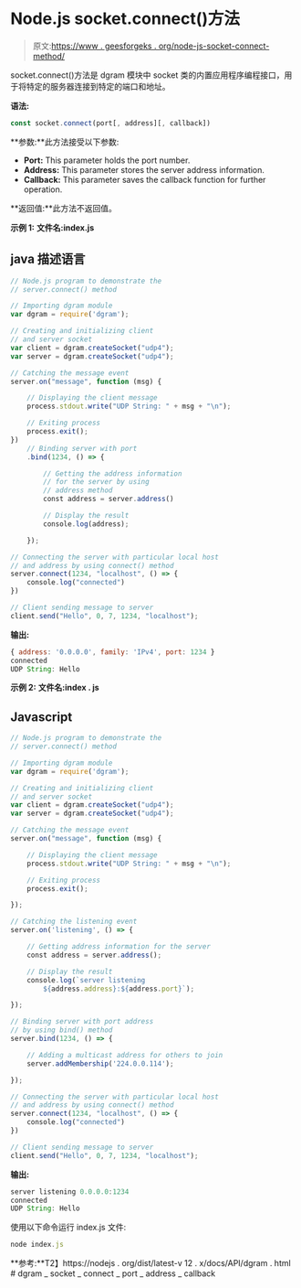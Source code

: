 # Node.js socket.connect()方法

> 原文:[https://www . geesforgeks . org/node-js-socket-connect-method/](https://www.geeksforgeeks.org/node-js-socket-connect-method/)

socket.connect()方法是 dgram 模块中 socket 类的内置应用程序编程接口，用于将特定的服务器连接到特定的端口和地址。

**语法:**

```js
const socket.connect(port[, address][, callback]) 
```

**参数:**此方法接受以下参数:

*   **Port:** This parameter holds the port number.
*   **Address:** This parameter stores the server address information.
*   **Callback:** This parameter saves the callback function for further operation.

**返回值:**此方法不返回值。

**示例 1:** **文件名:index.js**

## java 描述语言

```js
// Node.js program to demonstrate the
// server.connect() method

// Importing dgram module
var dgram = require('dgram');

// Creating and initializing client
// and server socket
var client = dgram.createSocket("udp4");
var server = dgram.createSocket("udp4");

// Catching the message event
server.on("message", function (msg) {

    // Displaying the client message
    process.stdout.write("UDP String: " + msg + "\n");

    // Exiting process
    process.exit();
})
    // Binding server with port
    .bind(1234, () => {

        // Getting the address information
        // for the server by using
        // address method
        const address = server.address()

        // Display the result
        console.log(address);

    });

// Connecting the server with particular local host
// and address by using connect() method
server.connect(1234, "localhost", () => {
    console.log("connected")
})

// Client sending message to server
client.send("Hello", 0, 7, 1234, "localhost");
```

**输出:**

```js
{ address: '0.0.0.0', family: 'IPv4', port: 1234 }
connected
UDP String: Hello
```

**示例 2:** **文件名:index . js**

## Javascript

```js
// Node.js program to demonstrate the
// server.connect() method

// Importing dgram module
var dgram = require('dgram');

// Creating and initializing client
// and server socket
var client = dgram.createSocket("udp4");
var server = dgram.createSocket("udp4");

// Catching the message event
server.on("message", function (msg) {

    // Displaying the client message
    process.stdout.write("UDP String: " + msg + "\n");

    // Exiting process
    process.exit();

});

// Catching the listening event
server.on('listening', () => {

    // Getting address information for the server
    const address = server.address();

    // Display the result
    console.log(`server listening
        ${address.address}:${address.port}`);

});

// Binding server with port address
// by using bind() method
server.bind(1234, () => {

    // Adding a multicast address for others to join
    server.addMembership('224.0.0.114');

});

// Connecting the server with particular local host
// and address by using connect() method
server.connect(1234, "localhost", () => {
    console.log("connected")
})

// Client sending message to server
client.send("Hello", 0, 7, 1234, "localhost");
```

**输出:**

```js
server listening 0.0.0.0:1234
connected
UDP String: Hello
```

使用以下命令运行 index.js 文件:

```js
node index.js
```

**参考:**T2】https://nodejs . org/dist/latest-v 12 . x/docs/API/dgram . html # dgram _ socket _ connect _ port _ address _ callback